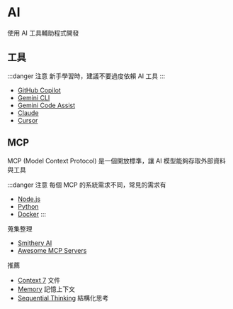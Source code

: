 # AI
使用 AI 工具輔助程式開發

## 工具
:::danger 注意
新手學習時，建議不要過度依賴 AI 工具
:::

- [GitHub Copilot](https://github.com/features/copilot)
- [Gemini CLI](https://github.com/google-gemini/gemini-cli)
- [Gemini Code Assist](https://marketplace.visualstudio.com/items?itemName=Google.geminicodeassist)
- [Claude](https://claude.ai/)
- [Cursor](https://cursor.com/)

## MCP
MCP (Model Context Protocol) 是一個開放標準，讓 AI 模型能夠存取外部資料與工具

:::danger 注意
每個 MCP 的系統需求不同，常見的需求有
- [Node.js](https://nodejs.org/)
- [Python](https://www.python.org/)
- [Docker](https://www.docker.com/)
:::

蒐集整理
- [Smithery AI](https://smithery.ai/)
- [Awesome MCP Servers](https://github.com/punkpeye/awesome-mcp-servers/blob/main/README.md)

推薦 
- [Context 7](https://github.com/upstash/context7) 文件
- [Memory](https://github.com/modelcontextprotocol/servers/tree/main/src/memory) 記憶上下文
- [Sequential Thinking](https://github.com/modelcontextprotocol/servers/tree/main/src/sequentialthinking) 結構化思考
